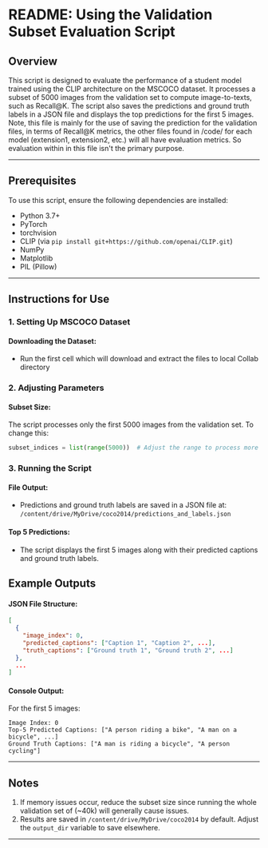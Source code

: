 # README: Using the Validation Subset Evaluation Script

## Overview
This script is designed to evaluate the performance of a student model trained using the CLIP architecture on the MSCOCO dataset. It processes a subset of 5000 images from the validation set to compute image-to-texts, such as Recall@K. The script also saves the predictions and ground truth labels in a JSON file and displays the top predictions for the first 5 images. Note, this file is mainly for the use of saving the prediction for the validation files, in terms of Recall@K metrics, the other files found in /code/ for each model (extension1, extension2, etc.) will all have evaluation metrics. So evaluation within in this file isn't the primary purpose.

---

## Prerequisites
To use this script, ensure the following dependencies are installed:

- Python 3.7+
- PyTorch
- torchvision
- CLIP (via `pip install git+https://github.com/openai/CLIP.git`)
- NumPy
- Matplotlib
- PIL (Pillow)

---

## Instructions for Use

### 1. Setting Up MSCOCO Dataset

#### Downloading the Dataset:
- Run the first cell which will download and extract the files to local Collab directory

### 2. Adjusting Parameters

#### Subset Size:
The script processes only the first 5000 images from the validation set. To change this:
```python
subset_indices = list(range(5000))  # Adjust the range to process more or fewer images.
```

### 3. Running the Script

#### File Output:
- Predictions and ground truth labels are saved in a JSON file at:
  `/content/drive/MyDrive/coco2014/predictions_and_labels.json`

#### Top 5 Predictions:
- The script displays the first 5 images along with their predicted captions and ground truth labels.

## Example Outputs

#### JSON File Structure:
```json
[
  {
    "image_index": 0,
    "predicted_captions": ["Caption 1", "Caption 2", ...],
    "truth_captions": ["Ground truth 1", "Ground truth 2", ...]
  },
  ...
]
```

#### Console Output:
For the first 5 images:
```
Image Index: 0
Top-5 Predicted Captions: ["A person riding a bike", "A man on a bicycle", ...]
Ground Truth Captions: ["A man is riding a bicycle", "A person cycling"]
```

---

## Notes
1. If memory issues occur, reduce the subset size since running the whole validation set of (~40k) will generally cause issues.
2. Results are saved in `/content/drive/MyDrive/coco2014` by default. Adjust the `output_dir` variable to save elsewhere.

---

